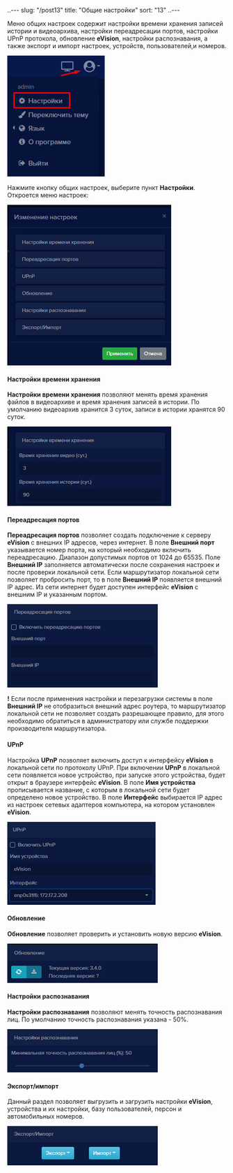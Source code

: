 ..---
slug: "/post13"
title: "Общие настройки"
sort: "13"
..---

Меню общих настроек содержит настройки времени хранения записей истории и видеоархива, настройки переадресации портов, настройки UPnP протокола, обновление **eVision**, настройки распознавания, а также экспорт и импорт настроек, устройств, пользователей,и номеров.

![](images/Screenshot_150.png)

Нажмите кнопку общих настроек, выберите пункт **Настройки**. Откроется меню настроек: 

![](images/Screenshot_151.png)

#### Настройки времени хранения

**Настройки времени хранения** позволяют менять время хранения файлов в видеоархиве и время хранения записей в истории. По умолчанию видеоархив хранится 3 суток, записи в истории хранятся 90 суток.

![](images/Screenshot_152.png)

#### Переадресация портов

**Переадресация портов** позволяет создать подключение к серверу **eVision** с внешних IP адресов, через интернет. В поле **Внешний порт** указывается номер порта, на который необходимо включить переадресацию. Диапазон допустимых портов от 1024 до 65535. Поле **Внешний IP** заполняется автоматически после сохранения настроек и после проверки локальной сети. Если маршрутизатор локальной сети позволяет пробросить порт, то в поле **Внешний IP** появляется внешний IP адрес. Из сети интернет будет доступен интерфейс **eVision** с внешним IP и указанным портом.

![](images/Screenshot_156.png)

**!** Если после применения настройки и перезагрузки системы в поле **Внешний IP** не отобразиться внешний адрес роутера, то маршрутизатор локальной сети не позволяет создать разрешающее правило, для этого необходимо обратиться в администратору или службе поддержки производителя маршрутизатора.

#### UPnP
Настройка **UPnP** позволяет включить доступ к интерфейсу **eVision** в локальной сети по протоколу UPnP. При включении **UPnP** в локальной сети появляется новое устройство, при запуске этого устройства, будет открыт в браузере интерфейс **eVision**. В поле **Имя устройства** прописывается название, с которым в локальной сети будет определено новое устройство. В поле **Интерфейс** выбирается IP адрес из настроек сетевых адаптеров компьютера, на котором установлен **eVision**.

![](images/Screenshot_157_2.png)

#### Обновление

**Обновление** позволяет проверить и установить новую версию **eVision**.

![](images/Screenshot_158.png)

#### Настройки распознавания

**Настройки распознавания** позволяют менять точность распознавания лиц. По умолчанию точность распознавания указана - 50%. 

![](images/Screenshot_160.png)

#### Экспорт/импорт
Данный раздел позволяет выгрузить и загрузить настройки **eVision**, устройства и их настройки, базу пользователей, персон и автомобильных номеров.

![](images/Screenshot_159.png)